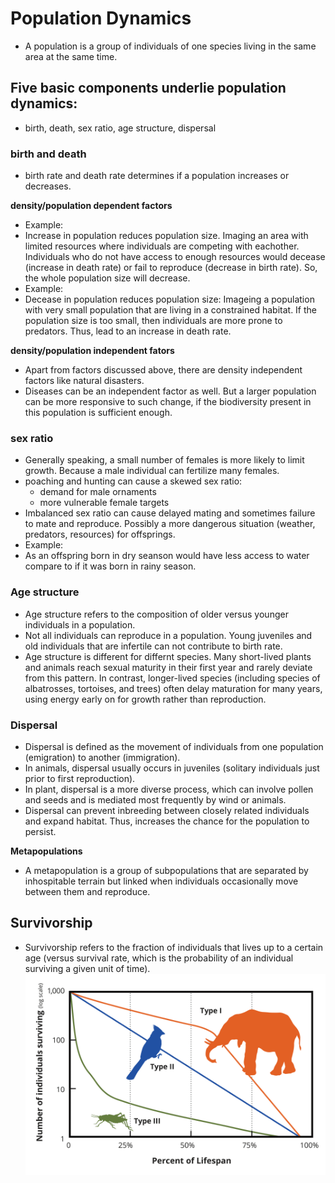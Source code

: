 # Population Dynamics
- A population is a group of individuals of one species living in the same area at the same time.

## Five basic components underlie population dynamics:
- birth, death, sex ratio, age structure, dispersal

### birth and death
- birth rate and death rate determines if a population increases or decreases. 

**density/population dependent factors**
- Example:
- Increase in population reduces population size. Imaging an area with limited resources where individuals are competing with eachother. Individuals 
who do not have access to enough resources would decease (increase in death rate) or fail to reproduce (decrease in birth rate). So, the whole population size 
will decrease.
- Example:
- Decease in population reduces population size: Imageing a population with very small population that are living in a constrained habitat. If the population size
is too small, then individuals are more prone to predators. Thus, lead to an increase in death rate.

**density/population independent fators**
- Apart from factors discussed above, there are density independent factors like natural disasters. 
- Diseases can be an independent factor as well. But a larger population can be more responsive to such change, if the biodiversity present in this population is 
sufficient enough.

### sex ratio
- Generally speaking, a small number of females is more likely to limit growth. Because a male individual can fertilize many females.
- poaching and hunting can cause a skewed sex ratio:
    - demand for male ornaments
    - more vulnerable female targets
- Imbalanced sex ratio can cause delayed mating and sometimes failure to mate and reproduce. Possibly a more dangerous situation (weather, predators, resources) 
for offsprings. 
- Example:
- As an offspring born in dry seanson would have less access to water compare to if it was born in rainy season. 

### Age structure
- Age structure refers to the composition of older versus younger individuals in a population.
- Not all individuals can reproduce in a population. Young juveniles and old individuals that are infertile can not contribute to birth rate. 
- Age structure is different for differnt species. Many short-lived plants and animals reach sexual maturity in their first year and rarely 
deviate from this pattern. In contrast, longer-lived species (including species of albatrosses, tortoises, and trees) often delay maturation 
for many years, using energy early on for growth rather than reproduction.

### Dispersal
- Dispersal is defined as the movement of individuals from one population (emigration) to another (immigration).
- In animals, dispersal usually occurs in juveniles (solitary individuals just prior to first reproduction).
- In plant, dispersal is a more diverse process, which can involve pollen and seeds and is mediated most frequently by wind or animals.
- Dispersal can prevent inbreeding between closely related individuals and expand habitat. Thus, increases the chance for the population to persist. 

**Metapopulations**
- A metapopulation is a group of subpopulations that are separated by inhospitable terrain but linked when individuals occasionally move between them and reproduce.

## Survivorship
- Survivorship refers to the fraction of individuals that lives up to a certain age (versus survival rate, which is the probability of 
an individual surviving a given unit of time). 
![](./images/populationDynamics_Survivorship.png?raw=true)










